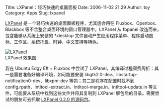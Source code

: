 Title: LXPanel：轻巧快速的桌面面板
Date: 2006-11-02 21:29
Author: toy
Category: Apps
Slug: lxpanel

[LXPanel](http://sourceforge.net/projects/lxpanel)
是一个轻巧快速的桌面面板程序，尤其适合用在 Fluxbox、Openbox、Blackbox
等不含整合桌面环境的窗口管理器中。LXPanel 从 fbpanel
改造而来，包含能够从系统上安装的 *.desktop
文件自动产生应用程序菜单、程序启动图标、工作区、系统托盘、时钟、中文支持等特色。

[![LXPanel](http://i.linuxtoy.org/i/2006/11/lxpanel_s.png)](http://i.linuxtoy.org/i/2006/11/lxpanel.png)  
LXPanel 效果图

我在 Ubuntu Edgy Eft + Fluxbox 中尝试了
LXPanel。其编译过程颇费周折：其一是需要准备好编译环境，如可能要安装
libgtk2.0-dev、libstartup-notification0-dev、libxpm-dev
等包；其二是程序在配置时找不到
config.rpath、intltool-extract.in、intltool-merge.in、intltool-update.in
等文件，可能要从系统中找到这些文件并将其复制到 LXPanel
解包后的目录。需要尝试的朋友可去抓取 [LXPanel 0.2.0
的源码包](http://sourceforge.net/project/showfiles.php?group_id=178827)。
